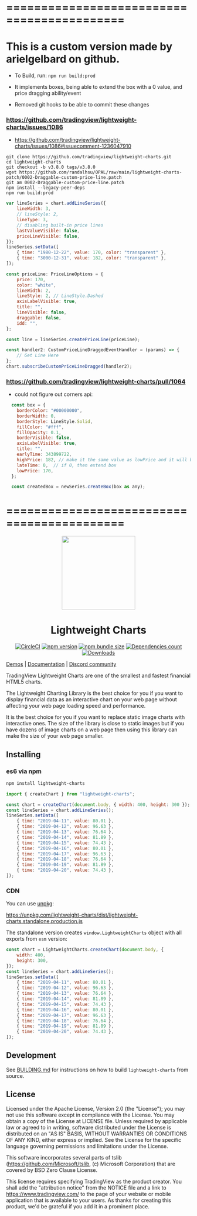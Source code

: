 # ===========================================

# This is a custom version made by arielgelbard on github.

- To Build, run: `npm run build:prod`

- It implements boxes, being able to extend the box with a 0 value, and price dragging ability/event
- Removed git hooks to be able to commit these changes

### https://github.com/tradingview/lightweight-charts/issues/1086

- https://github.com/tradingview/lightweight-charts/issues/1086#issuecomment-1236047910

```
git clone https://github.com/tradingview/lightweight-charts.git
cd lightweight-charts
git checkout -b v3.8.0 tags/v3.8.0
wget https://github.com/randalhsu/OPAL/raw/main/lightweight-charts-patch/0002-Draggable-custom-price-line.patch
git am 0002-Draggable-custom-price-line.patch
npm install --legacy-peer-deps
npm run build:prod
```

```js
var lineSeries = chart.addLineSeries({
	lineWidth: 3,
	// lineStyle: 2,
	lineType: 3,
	// disabling built-in price lines
	lastValueVisible: false,
	priceLineVisible: false,
});
lineSeries.setData([
	{ time: "1980-12-22", value: 170, color: "transparent" },
	{ time: "3000-12-31", value: 182, color: "transparent" },
]);

const priceLine: PriceLineOptions = {
	price: 170,
	color: "white",
	lineWidth: 2,
	lineStyle: 2, // LineStyle.Dashed
	axisLabelVisible: true,
	title: "",
	lineVisible: false,
	draggable: false,
	idd: "",
};

const line = lineSeries.createPriceLine(priceLine);

const handler2: CustomPriceLineDraggedEventHandler = (params) => {
	// Get Line Here
};
chart.subscribeCustomPriceLineDragged(handler2);
```

### https://github.com/tradingview/lightweight-charts/pull/1064

- could not figure out corners api:

```js
  const box = {
    borderColor: "#00000000",
    borderWidth: 0,
    borderStyle: LineStyle.Solid,
    fillColor: "#fff",
    fillOpacity: 0.1,
    borderVisible: false,
    axisLabelVisible: true,
    title: "",
    earlyTime: 343899722,
    highPrice: 182, // make it the same value as lowPrice and it will become a hr line
    lateTime: 0,  // if 0, then extend box
    lowPrice: 170,
  };

  const createdBox = newSeries.createBox(box as any);
```

# ===========================================

<!-- markdownlint-disable no-inline-html first-line-h1 -->

<div align="center">
  <a href="https://www.tradingview.com/lightweight-charts/" target="_blank">
    <img width="200" src="https://github.com/tradingview/lightweight-charts/raw/master/.github/logo.svg?sanitize=true">
  </a>

  <h1>Lightweight Charts</h1>

[![CircleCI][ci-img]][ci-link]
[![npm version][npm-version-img]][npm-link]
[![npm bundle size][bundle-size-img]][bundle-size-link]
[![Dependencies count][deps-count-img]][bundle-size-link]
[![Downloads][npm-downloads-img]][npm-link]

</div>

<!-- markdownlint-enable no-inline-html -->

[Demos][demo-url] | [Documentation](https://tradingview.github.io/lightweight-charts/) | [Discord community](https://discord.gg/UC7cGkvn4U)

TradingView Lightweight Charts are one of the smallest and fastest financial HTML5 charts.

The Lightweight Charting Library is the best choice for you if you want to display financial data as an interactive chart on your web page without affecting your web page loading speed and performance.

It is the best choice for you if you want to replace static image charts with interactive ones.
The size of the library is close to static images but if you have dozens of image charts on a web page then using this library can make the size of your web page smaller.

## Installing

### es6 via npm

```bash
npm install lightweight-charts
```

```js
import { createChart } from "lightweight-charts";

const chart = createChart(document.body, { width: 400, height: 300 });
const lineSeries = chart.addLineSeries();
lineSeries.setData([
	{ time: "2019-04-11", value: 80.01 },
	{ time: "2019-04-12", value: 96.63 },
	{ time: "2019-04-13", value: 76.64 },
	{ time: "2019-04-14", value: 81.89 },
	{ time: "2019-04-15", value: 74.43 },
	{ time: "2019-04-16", value: 80.01 },
	{ time: "2019-04-17", value: 96.63 },
	{ time: "2019-04-18", value: 76.64 },
	{ time: "2019-04-19", value: 81.89 },
	{ time: "2019-04-20", value: 74.43 },
]);
```

### CDN

You can use [unpkg](https://unpkg.com/):

<https://unpkg.com/lightweight-charts/dist/lightweight-charts.standalone.production.js>

The standalone version creates `window.LightweightCharts` object with all exports from `esm` version:

```js
const chart = LightweightCharts.createChart(document.body, {
	width: 400,
	height: 300,
});
const lineSeries = chart.addLineSeries();
lineSeries.setData([
	{ time: "2019-04-11", value: 80.01 },
	{ time: "2019-04-12", value: 96.63 },
	{ time: "2019-04-13", value: 76.64 },
	{ time: "2019-04-14", value: 81.89 },
	{ time: "2019-04-15", value: 74.43 },
	{ time: "2019-04-16", value: 80.01 },
	{ time: "2019-04-17", value: 96.63 },
	{ time: "2019-04-18", value: 76.64 },
	{ time: "2019-04-19", value: 81.89 },
	{ time: "2019-04-20", value: 74.43 },
]);
```

## Development

See [BUILDING.md](./BUILDING.md) for instructions on how to build `lightweight-charts` from source.

## License

Licensed under the Apache License, Version 2.0 (the "License"); you may not use this software except in compliance with the License.
You may obtain a copy of the License at LICENSE file.
Unless required by applicable law or agreed to in writing, software distributed under the License is distributed on an "AS IS" BASIS, WITHOUT WARRANTIES OR CONDITIONS OF ANY KIND, either express or implied. See the License for the specific language governing permissions and limitations under the License.

This software incorporates several parts of tslib (<https://github.com/Microsoft/tslib>, (c) Microsoft Corporation) that are covered by BSD Zero Clause License.

This license requires specifying TradingView as the product creator.
You shall add the "attribution notice" from the NOTICE file and a link to <https://www.tradingview.com/> to the page of your website or mobile application that is available to your users.
As thanks for creating this product, we'd be grateful if you add it in a prominent place.

[demo-url]: https://www.tradingview.com/lightweight-charts/
[ci-img]: https://img.shields.io/circleci/build/github/tradingview/lightweight-charts.svg
[ci-link]: https://circleci.com/gh/tradingview/lightweight-charts
[npm-version-img]: https://badge.fury.io/js/lightweight-charts.svg
[npm-downloads-img]: https://img.shields.io/npm/dm/lightweight-charts.svg
[npm-link]: https://www.npmjs.com/package/lightweight-charts
[bundle-size-img]: https://badgen.net/bundlephobia/minzip/lightweight-charts
[deps-count-img]: https://img.shields.io/badge/dynamic/json.svg?label=dependecies&color=brightgreen&query=$.dependencyCount&uri=https%3A%2F%2Fbundlephobia.com%2Fapi%2Fsize%3Fpackage%3Dlightweight-charts
[bundle-size-link]: https://bundlephobia.com/result?p=lightweight-charts

